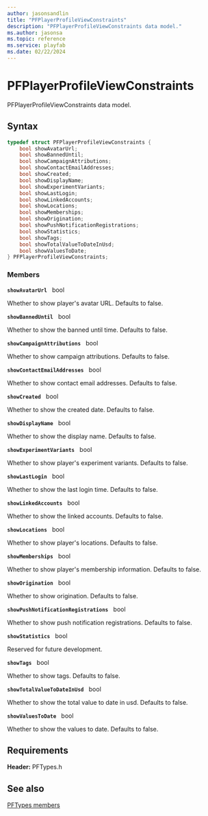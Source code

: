 ```yaml
---
author: jasonsandlin
title: "PFPlayerProfileViewConstraints"
description: "PFPlayerProfileViewConstraints data model."
ms.author: jasonsa
ms.topic: reference
ms.service: playfab
ms.date: 02/22/2024
---
```


# PFPlayerProfileViewConstraints  

PFPlayerProfileViewConstraints data model.  

## Syntax  
  
```cpp
typedef struct PFPlayerProfileViewConstraints {  
    bool showAvatarUrl;  
    bool showBannedUntil;  
    bool showCampaignAttributions;  
    bool showContactEmailAddresses;  
    bool showCreated;  
    bool showDisplayName;  
    bool showExperimentVariants;  
    bool showLastLogin;  
    bool showLinkedAccounts;  
    bool showLocations;  
    bool showMemberships;  
    bool showOrigination;  
    bool showPushNotificationRegistrations;  
    bool showStatistics;  
    bool showTags;  
    bool showTotalValueToDateInUsd;  
    bool showValuesToDate;  
} PFPlayerProfileViewConstraints;  
```
  
### Members  
  
**`showAvatarUrl`** &nbsp; bool  
  
Whether to show player's avatar URL. Defaults to false.
  
**`showBannedUntil`** &nbsp; bool  
  
Whether to show the banned until time. Defaults to false.
  
**`showCampaignAttributions`** &nbsp; bool  
  
Whether to show campaign attributions. Defaults to false.
  
**`showContactEmailAddresses`** &nbsp; bool  
  
Whether to show contact email addresses. Defaults to false.
  
**`showCreated`** &nbsp; bool  
  
Whether to show the created date. Defaults to false.
  
**`showDisplayName`** &nbsp; bool  
  
Whether to show the display name. Defaults to false.
  
**`showExperimentVariants`** &nbsp; bool  
  
Whether to show player's experiment variants. Defaults to false.
  
**`showLastLogin`** &nbsp; bool  
  
Whether to show the last login time. Defaults to false.
  
**`showLinkedAccounts`** &nbsp; bool  
  
Whether to show the linked accounts. Defaults to false.
  
**`showLocations`** &nbsp; bool  
  
Whether to show player's locations. Defaults to false.
  
**`showMemberships`** &nbsp; bool  
  
Whether to show player's membership information. Defaults to false.
  
**`showOrigination`** &nbsp; bool  
  
Whether to show origination. Defaults to false.
  
**`showPushNotificationRegistrations`** &nbsp; bool  
  
Whether to show push notification registrations. Defaults to false.
  
**`showStatistics`** &nbsp; bool  
  
Reserved for future development.
  
**`showTags`** &nbsp; bool  
  
Whether to show tags. Defaults to false.
  
**`showTotalValueToDateInUsd`** &nbsp; bool  
  
Whether to show the total value to date in usd. Defaults to false.
  
**`showValuesToDate`** &nbsp; bool  
  
Whether to show the values to date. Defaults to false.
  
  
## Requirements  
  
**Header:** PFTypes.h
  
## See also  
[PFTypes members](../pftypes_members.md)  

  
  
